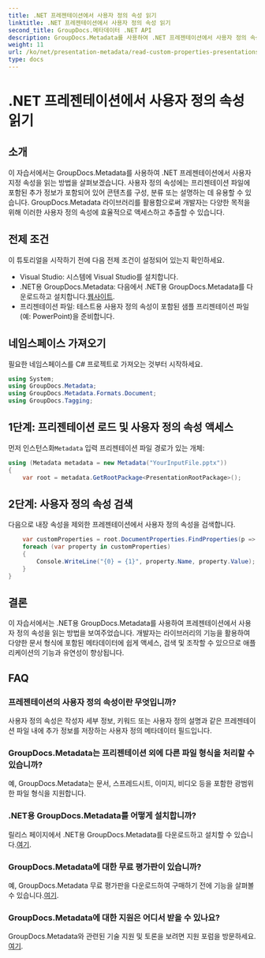 ```yaml
---
title: .NET 프레젠테이션에서 사용자 정의 속성 읽기
linktitle: .NET 프레젠테이션에서 사용자 정의 속성 읽기
second_title: GroupDocs.메타데이터 .NET API
description: GroupDocs.Metadata를 사용하여 .NET 프레젠테이션에서 사용자 정의 속성을 읽는 방법을 알아보세요. 메타데이터에 효율적으로 액세스하고 검색합니다.
weight: 11
url: /ko/net/presentation-metadata/read-custom-properties-presentations/
type: docs
---
```

# .NET 프레젠테이션에서 사용자 정의 속성 읽기

## 소개
이 자습서에서는 GroupDocs.Metadata를 사용하여 .NET 프레젠테이션에서 사용자 지정 속성을 읽는 방법을 살펴보겠습니다. 사용자 정의 속성에는 프리젠테이션 파일에 포함된 추가 정보가 포함되어 있어 콘텐츠를 구성, 분류 또는 설명하는 데 유용할 수 있습니다. GroupDocs.Metadata 라이브러리를 활용함으로써 개발자는 다양한 목적을 위해 이러한 사용자 정의 속성에 효율적으로 액세스하고 추출할 수 있습니다.
## 전제 조건
이 튜토리얼을 시작하기 전에 다음 전제 조건이 설정되어 있는지 확인하세요.
- Visual Studio: 시스템에 Visual Studio를 설치합니다.
-  .NET용 GroupDocs.Metadata: 다음에서 .NET용 GroupDocs.Metadata를 다운로드하고 설치합니다.[웹사이트](https://releases.groupdocs.com/metadata/net/).
- 프리젠테이션 파일: 테스트용 사용자 정의 속성이 포함된 샘플 프리젠테이션 파일(예: PowerPoint)을 준비합니다.

## 네임스페이스 가져오기
필요한 네임스페이스를 C# 프로젝트로 가져오는 것부터 시작하세요.
```csharp
using System;
using GroupDocs.Metadata;
using GroupDocs.Metadata.Formats.Document;
using GroupDocs.Tagging;
```
## 1단계: 프리젠테이션 로드 및 사용자 정의 속성 액세스
 먼저 인스턴스화`Metadata` 입력 프리젠테이션 파일 경로가 있는 개체:
```csharp
using (Metadata metadata = new Metadata("YourInputFile.pptx"))
{
    var root = metadata.GetRootPackage<PresentationRootPackage>();
```
## 2단계: 사용자 정의 속성 검색
다음으로 내장 속성을 제외한 프레젠테이션에서 사용자 정의 속성을 검색합니다.
```csharp
    var customProperties = root.DocumentProperties.FindProperties(p => !p.Tags.Contains(Tags.Document.BuiltIn));
    foreach (var property in customProperties)
    {
        Console.WriteLine("{0} = {1}", property.Name, property.Value);
    }
}
```

## 결론
이 자습서에서는 .NET용 GroupDocs.Metadata를 사용하여 프레젠테이션에서 사용자 정의 속성을 읽는 방법을 보여주었습니다. 개발자는 라이브러리의 기능을 활용하여 다양한 문서 형식에 포함된 메타데이터에 쉽게 액세스, 검색 및 조작할 수 있으므로 애플리케이션의 기능과 유연성이 향상됩니다.

## FAQ
### 프레젠테이션의 사용자 정의 속성이란 무엇입니까?
사용자 정의 속성은 작성자 세부 정보, 키워드 또는 사용자 정의 설명과 같은 프레젠테이션 파일 내에 추가 정보를 저장하는 사용자 정의 메타데이터 필드입니다.
### GroupDocs.Metadata는 프리젠테이션 외에 다른 파일 형식을 처리할 수 있습니까?
예, GroupDocs.Metadata는 문서, 스프레드시트, 이미지, 비디오 등을 포함한 광범위한 파일 형식을 지원합니다.
### .NET용 GroupDocs.Metadata를 어떻게 설치합니까?
 릴리스 페이지에서 .NET용 GroupDocs.Metadata를 다운로드하고 설치할 수 있습니다.[여기](https://releases.groupdocs.com/metadata/net/).
### GroupDocs.Metadata에 대한 무료 평가판이 있습니까?
 예, GroupDocs.Metadata 무료 평가판을 다운로드하여 구매하기 전에 기능을 살펴볼 수 있습니다.[여기](https://releases.groupdocs.com/).
### GroupDocs.Metadata에 대한 지원은 어디서 받을 수 있나요?
 GroupDocs.Metadata와 관련된 기술 지원 및 토론을 보려면 지원 포럼을 방문하세요.[여기](https://forum.groupdocs.com/c/metadata/14).